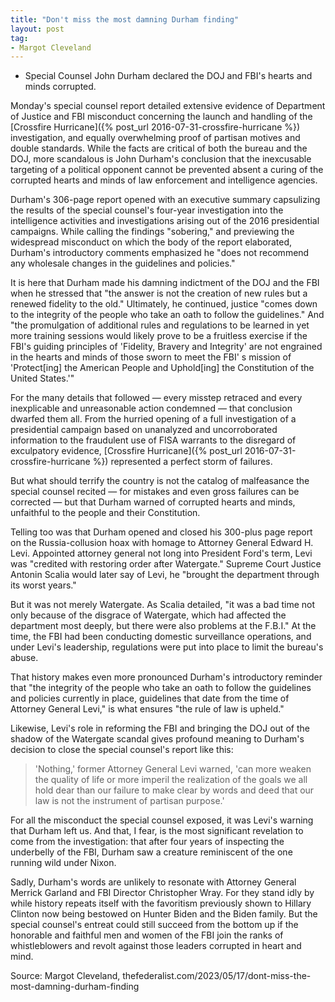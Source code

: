 ```yaml
---
title: "Don't miss the most damning Durham finding"
layout: post
tag:
- Margot Cleveland
---
```


- Special Counsel John Durham declared the DOJ and FBI's hearts and minds corrupted.

Monday's special counsel report detailed extensive evidence of Department of Justice and FBI misconduct concerning the launch and handling of the [Crossfire Hurricane]({% post_url 2016-07-31-crossfire-hurricane %}) investigation, and equally overwhelming proof of partisan motives and double standards. While the facts are critical of both the bureau and the DOJ, more scandalous is John Durham's conclusion that the inexcusable targeting of a political opponent cannot be prevented absent a curing of the corrupted hearts and minds of law enforcement and intelligence agencies.

Durham's 306-page report opened with an executive summary capsulizing the results of the special counsel's four-year investigation into the intelligence activities and investigations arising out of the 2016 presidential campaigns. While calling the findings "sobering," and previewing the widespread misconduct on which the body of the report elaborated, Durham's introductory comments emphasized he "does not recommend any wholesale changes in the guidelines and policies."

It is here that Durham made his damning indictment of the DOJ and the FBI when he stressed that "the answer is not the creation of new rules but a renewed fidelity to the old." Ultimately, he continued, justice "comes down to the integrity of the people who take an oath to follow the guidelines." And "the promulgation of additional rules and regulations to be learned in yet more training sessions would likely prove to be a fruitless exercise if the FBI's guiding principles of 'Fidelity, Bravery and Integrity' are not engrained in the hearts and minds of those sworn to meet the FBI' s mission of 'Protect[ing] the American People and Uphold[ing] the Constitution of the United States.'"

For the many details that followed — every misstep retraced and every inexplicable and unreasonable action condemned — that conclusion dwarfed them all. From the hurried opening of a full investigation of a presidential campaign based on unanalyzed and uncorroborated information to the fraudulent use of FISA warrants to the disregard of exculpatory evidence, [Crossfire Hurricane]({% post_url 2016-07-31-crossfire-hurricane %}) represented a perfect storm of failures.

But what should terrify the country is not the catalog of malfeasance the special counsel recited — for mistakes and even gross failures can be corrected — but that Durham warned of corrupted hearts and minds, unfaithful to the people and their Constitution.

Telling too was that Durham opened and closed his 300-plus page report on the Russia-collusion hoax with homage to Attorney General Edward H. Levi. Appointed attorney general not long into President Ford's term, Levi was "credited with restoring order after Watergate." Supreme Court Justice Antonin Scalia would later say of Levi, he "brought the department through its worst years."

But it was not merely Watergate. As Scalia detailed, "it was a bad time not only because of the disgrace of Watergate, which had affected the department most deeply, but there were also problems at the F.B.I." At the time, the FBI had been conducting domestic surveillance operations, and under Levi's leadership, regulations were put into place to limit the bureau's abuse.

That history makes even more pronounced Durham's introductory reminder that "the integrity of the people who take an oath to follow the guidelines and policies currently in place, guidelines that date from the time of Attorney General Levi," is what ensures "the rule of law is upheld."

Likewise, Levi's role in reforming the FBI and bringing the DOJ out of the shadow of the Watergate scandal gives profound meaning to Durham's decision to close the special counsel's report like this:

> 'Nothing,' former Attorney General Levi warned, 'can more weaken the quality of life or more imperil the realization of the goals we all hold dear than our failure to make clear by words and deed that our law is not the instrument of partisan purpose.'

For all the misconduct the special counsel exposed, it was Levi's warning that Durham left us. And that, I fear, is the most significant revelation to come from the investigation: that after four years of inspecting the underbelly of the FBI, Durham saw a creature reminiscent of the one running wild under Nixon.

Sadly, Durham's words are unlikely to resonate with Attorney General Merrick Garland and FBI Director Christopher Wray. For they stand idly by while history repeats itself with the favoritism previously shown to Hillary Clinton now being bestowed on Hunter Biden and the Biden family. But the special counsel's entreat could still succeed from the bottom up if the honorable and faithful men and women of the FBI join the ranks of whistleblowers and revolt against those leaders corrupted in heart and mind.

Source: Margot Cleveland, thefederalist.com/2023/05/17/dont-miss-the-most-damning-durham-finding
